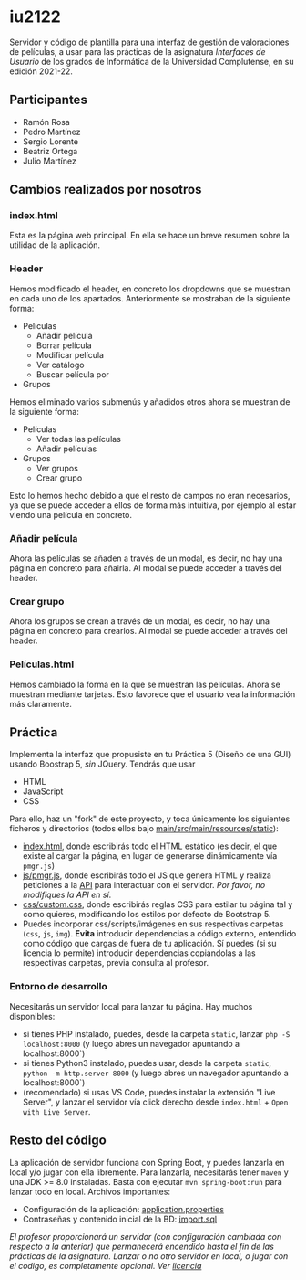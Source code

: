 # iu2122

Servidor y código de plantilla para una interfaz de gestión de valoraciones de películas, a usar para las prácticas de la asignatura *Interfaces de Usuario* de los grados de Informática de la Universidad Complutense, en su edición 2021-22.

## Participantes

- Ramón Rosa
- Pedro Martínez
- Sergio Lorente
- Beatriz Ortega
- Julio Martínez

## Cambios realizados por nosotros

### index.html

Esta es la página web principal. En ella se hace un breve resumen sobre la utilidad de la aplicación. 

### Header

Hemos modificado el header, en concreto los dropdowns que se muestran en cada uno de los apartados.
Anteriormente se mostraban de la siguiente forma:
- Películas
  - Añadir película
  - Borrar película
  - Modificar película
  - Ver catálogo
  - Buscar película por
- Grupos

Hemos eliminado varios submenús y añadidos otros ahora se muestran de la siguiente forma:

- Películas
  - Ver todas las películas
  - Añadir películas
- Grupos
  - Ver grupos
  - Crear grupo

Esto lo hemos hecho debido a que el resto de campos no eran necesarios, ya que se puede acceder a ellos de forma más intuitiva, por ejemplo al estar viendo una película en concreto. 

### Añadir película

Ahora las películas se añaden a través de un modal, es decir, no hay una página en concreto para añairla. Al modal se puede acceder a través del header. 

### Crear grupo

Ahora los grupos se crean a través de un modal, es decir, no hay una página en concreto para crearlos. Al modal se puede acceder a través del header. 

### Películas.html

Hemos cambiado la forma en la que se muestran las películas. Ahora se muestran mediante tarjetas. Esto favorece que el usuario vea la información más claramente.

## Práctica

Implementa la interfaz que propusiste en tu Práctica 5 (Diseño de una GUI) usando Boostrap 5, *sin* JQuery. Tendrás que usar
- HTML
- JavaScript
- CSS

Para ello, haz un "fork" de este proyecto, y toca únicamente los siguientes ficheros y directorios (todos ellos bajo [main/src/main/resources/static](https://github.com/manuel-freire/iu2122/blob/main/src/main/resources/static/)):
- [index.html](https://github.com/manuel-freire/iu2122/blob/main/src/main/resources/static/index.html), donde escribirás todo el HTML estático (es decir, el que existe al cargar la página, en lugar de generarse dinámicamente vía `pmgr.js`)
- [js/pmgr.js](https://github.com/manuel-freire/iu2122/blob/main/src/main/resources/static/js/pmgr.js), donde escribirás todo el JS que genera HTML y realiza peticiones a la [API](https://github.com/manuel-freire/iu2122/blob/main/src/main/resources/static/js/pmgrapi.js) para interactuar con el servidor. *Por favor, no modifiques la API en sí*.
- [css/custom.css](https://github.com/manuel-freire/iu2122/blob/main/src/main/resources/static/css/custom.js), donde escribirás reglas CSS para estilar tu página tal y como quieres, modificando los estilos por defecto de Bootstrap 5.
- Puedes incorporar css/scripts/imágenes en sus respectivas carpetas (`css`, `js`, `img`). **Evita** introducir dependencias a código externo, entendido como código que cargas de fuera de tu aplicación. Sí puedes (si su licencia lo permite) introducir dependencias copiándolas a las respectivas carpetas, previa consulta al profesor.

### Entorno de desarrollo

Necesitarás un servidor local para lanzar tu página. Hay muchos disponibles:
- si tienes PHP instalado, puedes, desde la carpeta `static`, lanzar `php -S localhost:8000` (y luego abres un navegador apuntando a localhost:8000`)
- si tienes Python3 instalado, puedes usar, desde la carpeta `static`, `python -m http.server 8000` (y luego abres un navegador apuntando a localhost:8000`)
- (recomendado) si usas VS Code, puedes instalar la extensión "Live Server", y lanzar el servidor vía click derecho desde `index.html` + `Open with Live Server`.

## Resto del código

La aplicación de servidor funciona con Spring Boot, y puedes lanzarla en local y/o jugar con ella libremente. Para lanzarla, necesitarás tener `maven` y una JDK >= 8.0 instaladas. Basta con ejecutar `mvn spring-boot:run` para lanzar todo en local. Archivos importantes:
- Configuración de la aplicación: [application.properties](https://github.com/manuel-freire/iu2122/blob/main/src/main/resources/application.properties)
- Contraseñas y contenido inicial de la BD: [import.sql](https://github.com/manuel-freire/iu2122/blob/main/src/main/resources/import.sql)

*El profesor proporcionará un servidor (con configuración cambiada con respecto a la anterior) que permanecerá encendido hasta el fin de las prácticas de la asignatura. Lanzar o no otro servidor en local, o jugar con el codigo, es completamente opcional. Ver [licencia](https://github.com/manuel-freire/iu2122/blob/main/LICENSE)*



